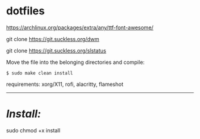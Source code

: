 # dotfiles
https://archlinux.org/packages/extra/any/ttf-font-awesome/

git clone https://git.suckless.org/dwm

git clone https://git.suckless.org/slstatus

Move the file into the belonging directories and compile:
```
$ sudo make clean install 
```
requirements: xorg/X11, rofi, alacritty, flameshot

***

# *Install:*
sudo chmod +x install 

